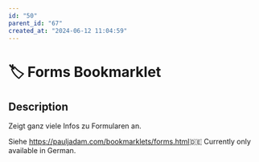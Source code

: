 ```yaml
---
id: "50"
parent_id: "67"
created_at: "2024-06-12 11:04:59"
---
```


# 🏷️ Forms Bookmarklet

## Description

Zeigt ganz viele Infos zu Formularen an.

Siehe <https://pauljadam.com/bookmarklets/forms.html>🇩🇪 Currently only available in German.
